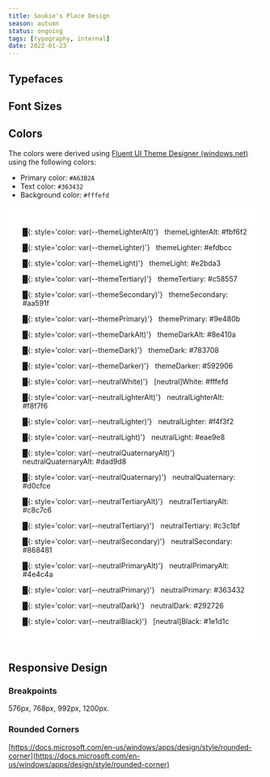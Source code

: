 ```yaml
---
title: Soukie's Place Design
season: autumn
status: ongoing
tags: [typography, internal]
date: 2022-01-23
---
```


## Typefaces

## Font Sizes

## Colors

The colors were derived using [Fluent UI Theme Designer (windows.net)](https://fluentuipr.z22.web.core.windows.net/heads/master/theming-designer/index.html) using the following colors:

- Primary color: `#A63B2A`
- Text color: `#363432`
- Background color: `#fffefd`

<div style="background-color:white; padding: 2em; font-family: var(--font-family-sans)" markdown=1>

**█**{: style='color: var(--themeLighterAlt)'} &nbsp; themeLighterAlt: #fbf6f2

**█**{: style='color: var(--themeLighter)'} &nbsp; themeLighter: #efdbcc

**█**{: style='color: var(--themeLight)'} &nbsp; themeLight: #e2bda3

**█**{: style='color: var(--themeTertiary)'} &nbsp; themeTertiary: #c58557

**█**{: style='color: var(--themeSecondary)'} &nbsp; themeSecondary: #aa591f

**█**{: style='color: var(--themePrimary)'} &nbsp; themePrimary: #9e480b

**█**{: style='color: var(--themeDarkAlt)'} &nbsp; themeDarkAlt: #8e410a

**█**{: style='color: var(--themeDark)'} &nbsp; themeDark: #783708

**█**{: style='color: var(--themeDarker)'} &nbsp; themeDarker: #592906

**█**{: style='color: var(--neutralWhite)'} &nbsp; [neutral]White: #fffefd

**█**{: style='color: var(--neutralLighterAlt)'} &nbsp; neutralLighterAlt: #f8f7f6

**█**{: style='color: var(--neutralLighter)'} &nbsp; neutralLighter: #f4f3f2

**█**{: style='color: var(--neutralLight)'} &nbsp; neutralLight: #eae9e8

**█**{: style='color: var(--neutralQuaternaryAlt)'} &nbsp; neutralQuaternaryAlt: #dad9d8

**█**{: style='color: var(--neutralQuaternary)'} &nbsp; neutralQuaternary: #d0cfce

**█**{: style='color: var(--neutralTertiaryAlt)'} &nbsp; neutralTertiaryAlt: #c8c7c6

**█**{: style='color: var(--neutralTertiary)'} &nbsp; neutralTertiary: #c3c1bf

**█**{: style='color: var(--neutralSecondary)'} &nbsp; neutralSecondary: #868481

**█**{: style='color: var(--neutralPrimaryAlt)'} &nbsp; neutralPrimaryAlt: #4e4c4a

**█**{: style='color: var(--neutralPrimary)'} &nbsp; neutralPrimary: #363432

**█**{: style='color: var(--neutralDark)'} &nbsp; neutralDark: #292726

**█**{: style='color: var(--neutralBlack)'} &nbsp; [neutral]Black: #1e1d1c

</div>

## Responsive Design

### Breakpoints

576px, 768px, 992px, 1200px.

### Rounded Corners

[https://docs.microsoft.com/en-us/windows/apps/design/style/rounded-corner](https://docs.microsoft.com/en-us/windows/apps/design/style/rounded-corner)
